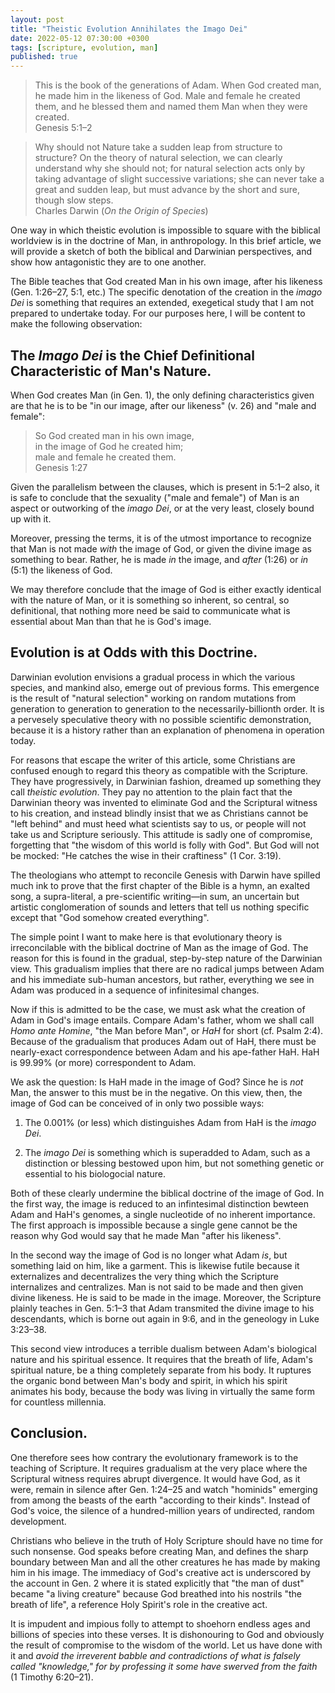 ```yaml
---
layout: post
title: "Theistic Evolution Annihilates the Imago Dei"
date: 2022-05-12 07:30:00 +0300
tags: [scripture, evolution, man]
published: true
---
```


> This is the book of the generations of Adam. When God created man, he made him in the likeness of
> God. Male and female he created them, and he blessed them and named them Man when they were
> created.  
> Genesis 5:1–2

> Why should not Nature take a sudden leap from structure to structure? On the theory of natural
> selection, we can clearly understand why she should not; for natural selection acts only by taking
> advantage of slight successive variations; she can never take a great and sudden leap, but must
> advance by the short and sure, though slow steps.  
> Charles Darwin (_On the Origin of Species_)

One way in which theistic evolution is impossible to square with the biblical worldview is in the
doctrine of Man, in anthropology. In this brief article, we will provide a sketch of both the
biblical and Darwinian perspectives, and show how antagonistic they are to one another.

The Bible teaches that God created Man in his own image, after his likeness (Gen. 1:26–27, 5:1,
etc.) The specific denotation of the creation in the _imago Dei_ is something that requires an
extended, exegetical study that I am not prepared to undertake today. For our purposes here, I will
be content to make the following observation:

## The _Imago Dei_ is the Chief Definitional Characteristic of Man's Nature.

When God creates Man (in Gen. 1), the only defining characteristics given are
that he is to be "in our image, after our likeness" (v.&nbsp;26) and "male and female":

> So God created man in his own image,  
> in the image of God he created him;  
> male and female he created them.  
> Genesis 1:27

Given the parallelism between the clauses, which is present in 5:1–2 also, it is safe to conclude
that the sexuality ("male and female") of Man is an aspect or outworking of the _imago Dei_, or at
the very least, closely bound up with it.

Moreover, pressing the terms, it is of the utmost importance to recognize that Man is not made
_with_ the image of God, or given the divine image as something to bear. Rather, he is made _in_ the
image, and _after_ (1:26) or _in_ (5:1) the likeness of God.

We may therefore conclude that the image of God is either exactly identical with the nature of Man,
or it is something so inherent, so central, so definitional, that nothing more need be said to
communicate what is essential about Man than that he is God's image.

## Evolution is at Odds with this Doctrine.

Darwinian evolution envisions a gradual process in which the various species, and mankind also,
emerge out of previous forms. This emergence is the result of "natural selection" working on random
mutations from generation to generation to generation to the necessarily-billionth order. It is a
pervesely speculative theory with no possible scientific demonstration, because it is a history
rather than an explanation of phenomena in operation today.

For reasons that escape the writer of this article, some Christians are confused enough to regard
this theory as compatible with the Scripture. They have progressively, in Darwinian fashion,
dreamed up something they call _theistic evolution_. They pay no attention to the plain fact that
the Darwinian theory was invented to eliminate God and the Scriptural witness to his creation, and
instead blindly insist that we as Christians cannot be "left behind" and must heed what scientists
say to us, or people will not take us and Scripture seriously. This attitude is sadly one of
compromise, forgetting that "the wisdom of this world is folly with God". But God will not be
mocked: "He catches the wise in their craftiness" (1 Cor. 3:19).

The theologians who attempt to reconcile Genesis with Darwin have spilled much ink to prove that
the first chapter of the Bible is a hymn, an exalted song, a supra-literal, a pre-scientific
writing—in sum, an uncertain but artistic conglomeration of sounds and letters that tell us nothing
specific except that "God somehow created everything".

The simple point I want to make here is that evolutionary theory is irreconcilable with the biblical
doctrine of Man as the image of God. The reason for this is found in the gradual, step-by-step
nature of the Darwinian view. This gradualism implies that there are no radical jumps between Adam
and his immediate sub-human ancestors, but rather, everything we see in Adam was produced in a
sequence of infinitesimal changes.

Now if this is admitted to be the case, we must ask what the creation of Adam in God's image
entails. Compare Adam's father, whom we shall call _Homo ante Homine_, "the Man before Man", or
_HaH_ for short (cf. Psalm 2:4).
Because of the gradualism that produces Adam out of HaH, there must be nearly-exact correspondence
between Adam and his ape-father HaH. HaH is 99.99% (or more) correspondent to Adam.

We ask the question: Is HaH made in the image of God? Since he is _not_ Man, the answer
to this must be in the negative. On this view, then, the image of God can be conceived of in only
two possible ways:

1. The 0.001% (or less) which distinguishes Adam from HaH is the _imago Dei_.

2. The _imago Dei_ is something which is superadded to Adam, such as a distinction or blessing
   bestowed upon him, but not something genetic or essential to his biologocial nature.

Both of these clearly undermine the biblical doctrine of the image of God. In the first way, the
image is reduced to an infintesimal distinction bewteen Adam and HaH's genomes, a single nucleotide
of no inherent importance. The first approach is impossible because a single gene cannot be the
reason why God would say that he made Man "after his likeness".

In the second way the image of God is no longer what Adam _is_, but something laid on him, like a
garment. This is likewise futile because it externalizes and decentralizes the very thing
which the Scripture internalizes and centralizes.
Man is not said to be made and then given divine likeness. He is said to be made in the image.
Moreover, the Scripture plainly teaches in Gen.&nbsp;5:1–3 that Adam transmited the divine image to
his descendants, which is borne out again in 9:6, and in the geneology in Luke 3:23–38.

This second view introduces a terrible dualism between Adam's biological nature and his spiritual
essence. It requires that the breath of life, Adam's spiritual nature, be a thing completely
separate from his body. It ruptures the organic bond between Man's body and spirit, in which his
spirit animates his body, because the body was living in virtually the same form for countless
millennia.

## Conclusion.

One therefore sees how contrary the evolutionary framework is to the teaching of Scripture. It
requires gradualism at the very place where the Scriptural witness requires abrupt divergence. It
would have God, as it were, remain in silence after Gen. 1:24–25 and watch "hominids" emerging from
among the beasts of the earth "according to their kinds". Instead of God's voice, the silence of a
hundred-million years of undirected, random development.

Christians who believe in the truth of Holy Scripture should have no time for such nonsense. God
speaks before creating Man, and defines the sharp boundary between Man and all the other creatures
he has made by making him in his image. The immediacy of God's creative act is underscored by the
account in Gen. 2 where it is stated explicitly that "the man of dust" became "a living creature"
because God breathed into his nostrils "the breath of life", a reference Holy Spirit's role in the
creative act. 

It is impudent and impious folly to attempt to shoehorn endless ages and billions of species into
these verses. It is dishonouring to God and obviously the result of compromise to the wisdom of the
world. Let us have done with it and _avoid the irreverent babble and contradictions of what is
falsely called "knowledge," for by professing it some have swerved from the faith_ (1 Timothy
6:20–21).

